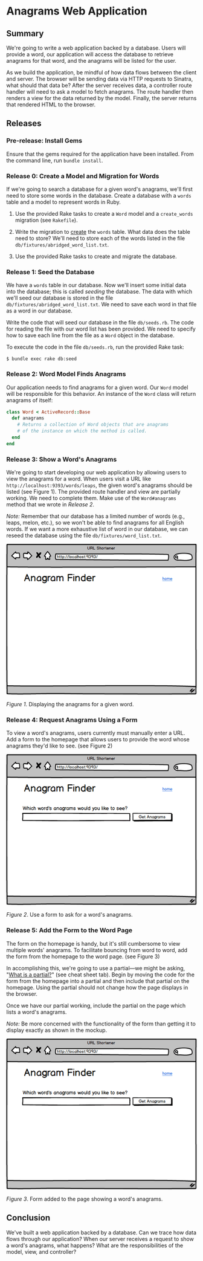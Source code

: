 # Anagrams Web Application

## Summary
We're going to write a web application backed by a database.  Users will provide a word, our application will access the database to retrieve anagrams for that word, and the anagrams will be listed for the user.

As we build the application, be mindful of how data flows between the client and server. The browser will be sending data via HTTP requests to Sinatra, what should that data be? After the server receives data, a controller route handler will need to ask a model to fetch anagrams. The route handler then renders a view for the data returned by the model. Finally, the server returns that rendered HTML to the browser.


## Releases
### Pre-release: Install Gems
Ensure that the gems required for the application have been installed.  From the command line, run `bundle install`.


### Release 0: Create a Model and Migration for Words
If we're going to search a database for a given word's anagrams, we'll first need to store some words in the database.  Create a database with a `words` table and a model to represent words in Ruby.


1. Use the provided Rake tasks to create a `Word` model and a `create_words` migration (see `Rakefile`).

2. Write the migration to [create][create_table] the `words` table. What data does the table need to store?  We'll need to store each of the words listed in the file `db/fixtures/abridged_word_list.txt`.

3. Use the provided Rake tasks to create and migrate the database.


### Release 1: Seed the Database
We have a `words` table in our database.  Now we'll insert some initial data into the database; this is called *seeding* the database.  The data with which we'll seed our database is stored in the file `db/fixtures/abridged_word_list.txt`.  We need to save each word in that file as a word in our database.

Write the code that will seed our database in the file `db/seeds.rb`.  The code for reading the file with our word list has been provided.  We need to specify how to save each line from the file as a `Word` object in the database.

To execute the code in the file `db/seeds.rb`, run the provided Rake task:

```text
$ bundle exec rake db:seed
```

### Release 2: Word Model Finds Anagrams
Our application needs to find anagrams for a given word.  Our `Word` model will be responsible for this behavior.  An instance of the `Word` class will return anagrams of itself:

```ruby
class Word < ActiveRecord::Base
  def anagrams
    # Returns a collection of Word objects that are anagrams
    # of the instance on which the method is called.
  end
end
```


### Release 3: Show a Word's Anagrams
We're going to start developing our web application by allowing users to view the anagrams for a word. When users visit a URL like `http://localhost:9393/words/leaps`, the given word's anagrams should be listed (see Figure 1).  The provided route handler and view are partially working.  We need to complete them.  Make use of the `Word#anagrams` method that we wrote in *Release 2*.

*Note:* Remember that our database has a limited number of words (e.g., leaps, melon, etc.), so we won't be able to find anagrams for all English words.  If we want a more exhaustive list of word in our database, we can reseed the database using the file `db/fixtures/word_list.txt`.

![mockup animation][word page animation]  

*Figure 1*.  Displaying the anagrams for a given word.


### Release 4: Request Anagrams Using a Form
To view a word's anagrams, users currently must manually enter a URL.  Add a form to the homepage that allows users to provide the word whose anagrams they'd like to see. (see Figure 2)

![mockup animation][form animation]

*Figure 2*.  Use a form to ask for a word's anagrams.


### Release 5: Add the Form to the Word Page
The form on the homepage is handy, but it's still cumbersome to view multiple words' anagrams.  To facilitate bouncing from word to word, add the form from the homepage to the word page.  (see Figure 3)

In accomplishing this, we're going to use a partial—we might be asking, "[What is a partial?][partials in sinatra]" (see cheat sheet tab).  Begin by moving the code for the form from the homepage into a partial and then include that partial on the homepage.  Using the partial should not change how the page displays in the browser.

Once we have our partial working, include the partial on the page which lists a word's anagrams.

*Note:* Be more concerned with the functionality of the form than getting it to display exactly as shown in the mockup.

![mockup animation][form on page]

*Figure 3*.  Form added to the page showing a word's anagrams.


## Conclusion
We've built a web application backed by a database.  Can we trace how data flows through our application?  When our server receives a request to show a word's anagrams, what happens?  What are the responsibilities of the model, view, and controller?


[create_table]: http://api.rubyonrails.org/classes/ActiveRecord/ConnectionAdapters/SchemaStatements.html#method-i-create_table
[form animation]: readme-assets/form-animation.gif
[form on page]: readme-assets/form-on-page.gif
[word page animation]: readme-assets/word-page-animation.gif
[partials in sinatra]: https://www.learnhowtoprogram.com/lessons/partials-in-sinatra#cheat-sheet
[sinatra_partials]: http://www.sinatrarb.com/faq.html#partials
